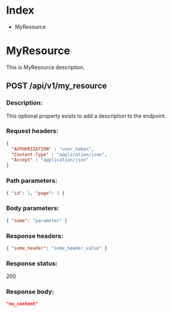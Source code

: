 # Index
- MyResource

# MyResource
This is MyResource description.

## POST /api/v1/my_resource

### Description:
This optional property exists to add a description to the endpoint.

### Request headers:
```json
{
  "AUTHORIZATION" : "user_token",
  "Content-Type" : "application/json",
  "Accept" : "application/json"
}
```

### Path parameters:
```json
{ "id": 1, "page": 1 }
```

### Body parameters:
```json
{ "some": "parameter" }
```

### Response headers:
```json
{ "some_header": "some_header_value" }
```

### Response status:
200

### Response body:
```json
"no_content"
```
